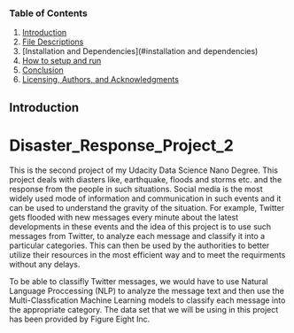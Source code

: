 ### Table of Contents

1. [Introduction](#introduction)
2. [File Descriptions](#descriptions)
3. [Installation and Dependencies](#installation and dependencies)
4. [How to setup and run](#setup)
5. [Conclusion](#conclusion)
6. [Licensing, Authors, and Acknowledgments](#licensing)

## Introduction<a name="introduction"></a>
# Disaster_Response_Project_2
This is the second project of my Udacity Data Science Nano Degree. This project deals with diasters like, earthquake, floods and storms etc. and the response from the people in such situations. Social media is the most widely used mode of information and communication in such events and it can be used to understand the gravity of the situation. For example, Twitter gets flooded with new messages every minute about the latest developments in these events and the idea of this project is to use such messages from Twitter, to analyze each message and classify it into a particular categories. This can then be used by the authorities to better utilize their resources in the most efficient way and to meet the requirments without any delays. 

To be able to classifly Twitter messages, we would have to use Natural Language Proccessing (NLP) to analyze the message text and then use the Multi-Classfication Machine Learning models to classify each message into the appropriate category. 
The data set that we will be using in this project has been provided by Figure Eight Inc.

